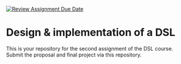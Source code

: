 [![Review Assignment Due Date](https://classroom.github.com/assets/deadline-readme-button-24ddc0f5d75046c5622901739e7c5dd533143b0c8e959d652212380cedb1ea36.svg)](https://classroom.github.com/a/Q_YEA4bm)
# Design & implementation of a DSL

This is your repository for the second assignment of the DSL course. Submit the proposal and final project via this repository.
